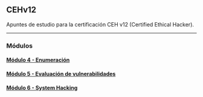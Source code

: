## CEHv12

Apuntes de estudio para la certificación CEH v12 (Certified Ethical Hacker).

---

### Módulos

#### [Módulo 4 - Enumeración](https://github.com/ThePenguin304/CEHv12-Notas/tree/main/Modulos/Modulo%204)

#### [Módulo 5 - Evaluación de vulnerabilidades](https://github.com/ThePenguin304/CEHv12-Notas/tree/main/Modulos/Modulo%205)

#### [Módulo 6 - System Hacking](https://github.com/ThePenguin304/CEHv12-Notas/tree/main/Modulos/Modulo%206)
